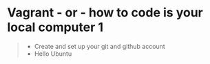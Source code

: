 # Vagrant - or - how to code is your local computer 1
> * Create and set up your git and github account
> * Hello Ubuntu
